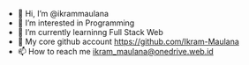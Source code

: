 - 👋 Hi, I’m @ikrammaulana
- 👀 I’m interested in Programming
- 🌱 I’m currently learninng Full Stack Web
- 💞️ My core github account https://github.com/Ikram-Maulana
- 📫 How to reach me ikram_maulana@onedrive.web.id

<!---
ikrammaulana/ikrammaulana is a ✨ special ✨ repository because its `README.md` (this file) appears on your GitHub profile.
You can click the Preview link to take a look at your changes.
--->
